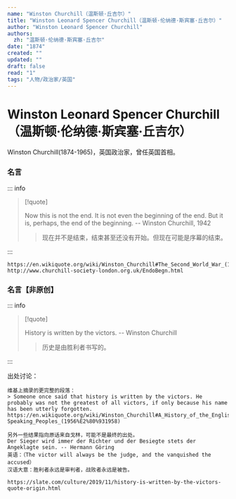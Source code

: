 ```yaml
---
name: "Winston Churchill（温斯顿·丘吉尔）"
title: "Winston Leonard Spencer Churchill（温斯顿·伦纳德·斯宾塞·丘吉尔）"
author: "Winston Leonard Spencer Churchill"
authors:
  zh: "温斯顿·伦纳德·斯宾塞·丘吉尔"
date: "1874"
created: ""
updated: ""
draft: false
read: "1"
tags: "人物/政治家/英国"
---
```


# Winston Leonard Spencer Churchill（温斯顿·伦纳德·斯宾塞·丘吉尔）

Winston Churchill(1874-1965)，英国政治家，曾任英国首相。

### 名言

::: info

> [!quote]
>
> Now this is not the end. It is not even the beginning of the end. But it is, perhaps, the end of the beginning.
> -- Winston Churchill, 1942
>
> > 现在并不是结束，结束甚至还没有开始。但现在可能是序幕的结束。

:::

```
https://en.wikiquote.org/wiki/Winston_Churchill#The_Second_World_War_(1939%E2%80%931945)
http://www.churchill-society-london.org.uk/EndoBegn.html
```

### 名言【非原创】

::: info

> [!quote]
>
> History is written by the victors. -- Winston Churchill
>
> > 历史是由胜利者书写的。

:::

出处讨论：

```
维基上摘录的更完整的段落：
> Someone once said that history is written by the victors. He probably was not the greatest of all victors, if only because his name has been utterly forgotten.
https://en.wikiquote.org/wiki/Winston_Churchill#A_History_of_the_English-Speaking_Peoples_(1956%E2%80%931958)

另外一些结果指向原话来自戈林，可能不是最终的出处。
Der Sieger wird immer der Richter und der Besiegte stets der Angeklagte sein. -- Hermann Göring
英语：（The victor will always be the judge, and the vanquished the accused）
汉语大意：胜利者永远是审判者，战败者永远是被告。

https://slate.com/culture/2019/11/history-is-written-by-the-victors-quote-origin.html
```
